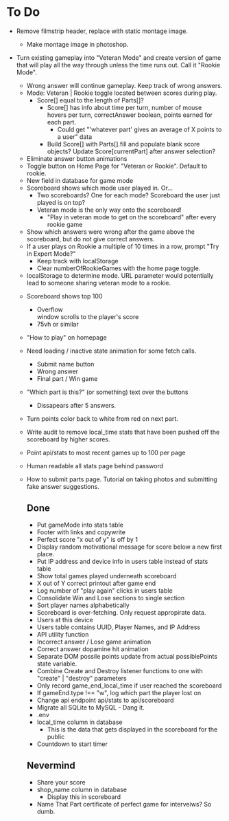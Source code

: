 # To Do

- Remove filmstrip header, replace with static montage image.
  - Make montage image in photoshop.
- Turn existing gameplay into "Veteran Mode" and create version of game that will play all the way through unless the time runs out. Call it "Rookie Mode".

  - Wrong answer will continue gameplay. Keep track of wrong answers.
  - Mode: Veteran | Rookie toggle located between scores during play.
    - Score[] equal to the length of Parts[]?
      - Score[] has info about time per turn, number of mouse hovers per turn, correctAnswer boolean, points earned for each part.
        - Could get "'whatever part' gives an average of X points to a user" data
      - Build Score[] with Parts[].fill and populate blank score objects? Update Score[currentPart] after answer selection?
  - Eliminate answer button animations
  - Toggle button on Home Page for "Veteran or Rookie". Default to rookie.
  - New field in database for game mode
  - Scoreboard <table> shows which mode user played in. Or...
    - Two scoreboards? One for each mode? Scoreboard the user just played is on top?
    - Veteran mode is the only way onto the scoreboard!
      - "Play in veteran mode to get on the scoreboard" after every rookie game
  - Show which answers were wrong after the game above the scoreboard, but do not give correct answers.
  - If a user plays on Rookie a multiple of 10 times in a row, prompt "Try in Expert Mode?"
    - Keep track with localStorage
    - Clear numberOfRookieGames with the home page toggle.
  - localStorage to determine mode. URL parameter would potentially lead to someone sharing veteran mode to a rookie.

- Scoreboard shows top 100
  - Overflow <div> window scrolls to the player's score
  - 75vh or similar
- "How to play" on homepage
- Need loading / inactive state animation for some fetch calls.
  - Submit name button
  - Wrong answer
  - Final part / Win game
- "Which part is this?" (or something) text over the buttons
  - Dissapears after 5 answers.
- Turn points color back to white from red on next part.
- Write audit to remove local_time stats that have been pushed off the scoreboard by higher scores.
- Point api/stats to most recent games up to 100 per page
- Human readable all stats page behind password
- How to submit parts page. Tutorial on taking photos and submitting fake answer suggestions.

## Done

- Put gameMode into stats table
- Footer with links and copywrite
- Perfect score "x out of y" is off by 1
- Display random motivational message for score below a new first place.
- Put IP address and device info in users table instead of stats table
- Show total games played underneath scoreboard
- X out of Y correct printout after game end
- Log number of "play again" clicks in users table
- Consolidate Win and Lose sections to single section
- Sort player names alphabetically
- Scoreboard is over-fetching. Only request appropirate data.
- Users at this device
- Users table contains UUID, Player Names, and IP Address
- API utility function
- Incorrect answer / Lose game animation
- Correct answer dopamine hit animation
- Separate DOM possile points update from actual possiblePoints state variable.
- Combine Create and Destroy listener functions to one with "create" | "destroy" parameters
- Only record game_end_local_time if user reached the scoreboard
- If gameEnd.type !== "w", log which part the player lost on
- Change api endpoint api/stats to api/scoreboard
- Migrate all SQLite to MySQL - Dang it.
- .env
- local_time column in database
  - This is the data that gets displayed in the scoreboard for the public
- Countdown to start timer

## Nevermind

- Share your score
- shop_name column in database
  - Display this in scoreboard
- Name That Part certificate of perfect game for interveiws? So dumb.
